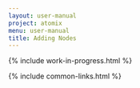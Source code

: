 ```yaml
---
layout: user-manual
project: atomix
menu: user-manual
title: Adding Nodes
---
```


{% include work-in-progress.html %}

{% include common-links.html %}
